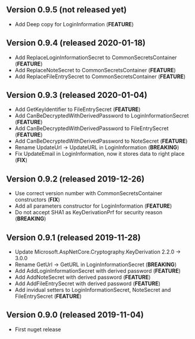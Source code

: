 ## Version 0.9.5 (not released yet)
- Add Deep copy for LoginInformation (**FEATURE**)

## Version 0.9.4 (released 2020-01-18)
- Add ReplaceLoginInformationSecret to CommonSecretsContainer (**FEATURE**)
- Add ReplaceNoteSecret to CommonSecretsContainer (**FEATURE**)
- Add ReplaceFileEntrySecret to CommonSecretsContainer (**FEATURE**)

## Version 0.9.3 (released 2020-01-04)
- Add GetKeyIdentifier to FileEntrySecret (**FEATURE**)
- Add CanBeDecryptedWithDerivedPassword to LoginInformationSecret (**FEATURE**)
- Add CanBeDecryptedWithDerivedPassword to FileEntrySecret (**FEATURE**)
- Add CanBeDecryptedWithDerivedPassword to NoteSecret (**FEATURE**)
- Rename UpdateUrl -> UpdateURL in LoginInformation (**BREAKING**)
- Fix UpdateEmail in LoginInformation, now it stores data to right place (**FIX**)

## Version 0.9.2 (released 2019-12-26)
- Use correct version number with CommonSecretsContainer constructors (**FIX**)
- Add all parameters constructor for LoginInformation (**FEATURE**)
- Do not accept SHA1 as KeyDerivationPrf for security reason (**BREAKING**)

## Version 0.9.1 (released 2019-11-28)
- Update Microsoft.AspNetCore.Cryptography.KeyDerivation 2.2.0 -> 3.0.0
- Rename GetUrl -> GetURL in LoginInformationSecret (**BREAKING**)
- Add AddLoginInformationSecret with derived password (**FEATURE**)
- Add AddNoteSecret with derived password (**FEATURE**)
- Add AddFileEntrySecret with derived password (**FEATURE**)
- Add invidual setters to LoginInformationSecret, NoteSecret and FileEntrySecret (**FEATURE**)

## Version 0.9.0 (released 2019-11-04)
- First nuget release